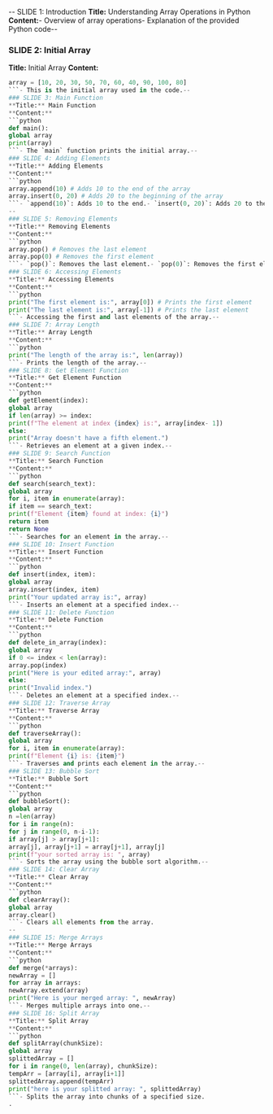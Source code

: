 --
SLIDE 1: Introduction
 **Title:** Understanding Array Operations in Python
 **Content:**- Overview of array operations- Explanation of the provided Python code--
### SLIDE 2: Initial Array
 **Title:** Initial Array
 **Content:**
 ```python
 array = [10, 20, 30, 50, 70, 60, 40, 90, 100, 80]
 ```- This is the initial array used in the code.--
### SLIDE 3: Main Function
 **Title:** Main Function
 **Content:**
 ```python
 def main():
 global array
 print(array)
 ```- The `main` function prints the initial array.--
### SLIDE 4: Adding Elements
 **Title:** Adding Elements
 **Content:**
 ```python
 array.append(10) # Adds 10 to the end of the array
 array.insert(0, 20) # Adds 20 to the beginning of the array
 ```- `append(10)`: Adds 10 to the end.- `insert(0, 20)`: Adds 20 to the beginning.
--
### SLIDE 5: Removing Elements
 **Title:** Removing Elements
 **Content:**
 ```python
 array.pop() # Removes the last element
 array.pop(0) # Removes the first element
 ```- `pop()`: Removes the last element.- `pop(0)`: Removes the first element.--
### SLIDE 6: Accessing Elements
 **Title:** Accessing Elements
 **Content:**
 ```python
 print("The first element is:", array[0]) # Prints the first element
 print("The last element is:", array[-1]) # Prints the last element
 ```- Accessing the first and last elements of the array.--
### SLIDE 7: Array Length
 **Title:** Array Length
 **Content:**
 ```python
 print("The length of the array is:", len(array))
 ```- Prints the length of the array.--
### SLIDE 8: Get Element Function
 **Title:** Get Element Function
 **Content:**
 ```python
 def getElement(index):
 global array
 if len(array) >= index:
 print(f"The element at index {index} is:", array[index- 1])
 else:
print("Array doesn't have a fifth element.")
 ```- Retrieves an element at a given index.--
### SLIDE 9: Search Function
 **Title:** Search Function
 **Content:**
 ```python
 def search(search_text):
 global array
 for i, item in enumerate(array):
 if item == search_text:
 print(f"Element {item} found at index: {i}")
 return item
 return None
 ```- Searches for an element in the array.--
### SLIDE 10: Insert Function
 **Title:** Insert Function
 **Content:**
 ```python
 def insert(index, item):
 global array
 array.insert(index, item)
 print("Your updated array is:", array)
 ```- Inserts an element at a specified index.--
### SLIDE 11: Delete Function
 **Title:** Delete Function
 **Content:**
 ```python
 def delete_in_array(index):
 global array
 if 0 <= index < len(array):
 array.pop(index)
 print("Here is your edited array:", array)
 else:
print("Invalid index.")
 ```- Deletes an element at a specified index.--
### SLIDE 12: Traverse Array
 **Title:** Traverse Array
 **Content:**
 ```python
 def traverseArray():
 global array
 for i, item in enumerate(array):
 print(f"Element {i} is: {item}")
 ```- Traverses and prints each element in the array.--
### SLIDE 13: Bubble Sort
 **Title:** Bubble Sort
 **Content:**
 ```python
 def bubbleSort():
 global array
 n =len(array)
 for i in range(n):
 for j in range(0, n-i-1):
 if array[j] > array[j+1]:
 array[j], array[j+1] = array[j+1], array[j]
 print(f"your sorted array is: ", array)
 ```- Sorts the array using the bubble sort algorithm.--
### SLIDE 14: Clear Array
 **Title:** Clear Array
 **Content:**
 ```python
 def clearArray():
 global array
 array.clear()
 ```- Clears all elements from the array.
--
### SLIDE 15: Merge Arrays
 **Title:** Merge Arrays
 **Content:**
 ```python
 def merge(*arrays):
 newArray = []
 for array in arrays:
 newArray.extend(array)
 print("Here is your merged array: ", newArray)
 ```- Merges multiple arrays into one.--
### SLIDE 16: Split Array
 **Title:** Split Array
 **Content:**
 ```python
 def splitArray(chunkSize):
 global array
 splittedArray = []
 for i in range(0, len(array), chunkSize):
 tempArr = [array[i], array[i+1]]
 splittedArray.append(tempArr)
 print("here is your splitted array: ", splittedArray)
 ```- Splits the array into chunks of a specified size.
 .
